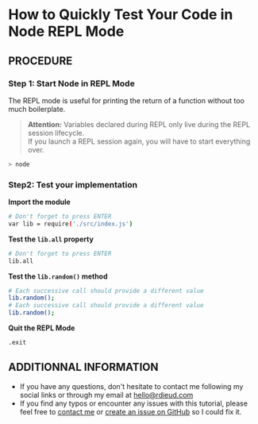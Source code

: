 # How to Quickly Test Your Code in Node REPL Mode

## PROCEDURE

### Step 1: Start Node in REPL Mode

The REPL mode is useful for printing the return of a function without too much boilerplate.

> **Attention:** Variables declared during REPL only live during the REPL session lifecycle. <br/>If you launch a REPL session again, you will have to start everything over.

```sh
> node
```

### Step2: Test your implementation

**Import the module**

```sh
# Don't forget to press ENTER
var lib = require('./src/index.js')
```

**Test the `lib.all` property**

```sh
# Don't forget to press ENTER
lib.all
```

**Test the `lib.random()` method**

```sh
# Each successive call should provide a different value
lib.random();
# Each successive call should provide a different value
lib.random();
```

**Quit the REPL Mode**

```sh
.exit
```

## ADDITIONNAL INFORMATION

- If you have any questions, don't hesitate to contact me following my social links or through my email at [hello@rdieud.com](email:hello@rdieud.com)
- If you find any typos or encounter any issues with this tutorial, please feel free to [contact me](email:hello@rdieud.com) or [create an issue on GitHub](https://github.com/darthrichlius/npm-micro-library/issues) so I could fix it.
